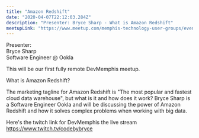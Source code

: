 ```yaml
---
title: "Amazon Redshift"
date: "2020-04-07T22:12:03.284Z"
description: "Presenter: Bryce Sharp - What is Amazon Redshift"
meetupLink: "https://www.meetup.com/memphis-technology-user-groups/events/wvmklrybcgbkb/"
---
```


Presenter:  
Bryce Sharp  
Software Engineer @ Ookla

This will be our first fully remote DevMemphis meetup.

What is Amazon Redshift?

The marketing tagline for Amazon Redshift is "The most popular and fastest cloud data warehouse", but what is it and how does it work? Bryce Sharp is a Software Engineer Ookla and will be discussing the power of Amazon Redshift and how it solves complex problems when working with big data.

Here's the twitch link for DevMemphis the live stream
https://www.twitch.tv/codebybryce